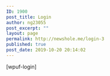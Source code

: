 ```yaml
---
ID: 1900
post_title: Login
author: ng23055
post_excerpt: ""
layout: page
permalink: http://newshole.me/login-3
published: true
post_date: 2019-10-20 20:14:02
---
```

[wpuf-login]